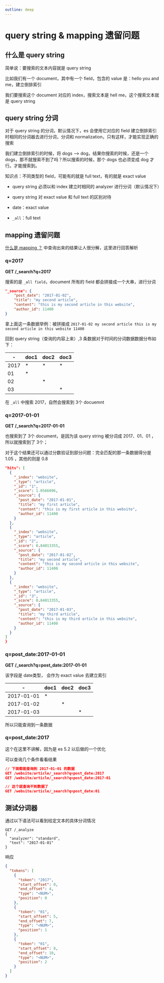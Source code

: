 ```yaml
---
outline: deep
---
```

# query string & mapping 遗留问题

## 什么是 query string

简单说：要搜索的文本内容就是 query string

比如我们有一个 document，其中有一个 field，包含的 value 是：hello you and me，建立倒排索引

我们要搜索这个 document 对应的 index，搜索文本是 hell me，这个搜索文本就是 query string

## query string 分词

对于 query string 的分词，默认情况下，es 会使用它对应的 field 建立倒排索引时相同的分词器去进行分词，分词和 normalization，只有这样，才能实现正确的搜索

我们建立倒排索引的时候，将 dogs --> dog，结果你搜索的时候，还是一个 dogs，那不就搜索不到了吗？所以搜索的时候，那个 dogs 也必须变成 dog 才行。才能搜索到。

知识点：不同类型的 field，可能有的就是 full text，有的就是 exact value

- query string 必须以和 index 建立时相同的 analyzer 进行分词（默认情况下）
- query string 对 exact value 和 full text 的区别对待

- date：exact value
- `_all`：full text

## mapping 遗留问题

[什么是 mapping ？](./38-mapping.md) 中查询出来的结果让人很分解，这里进行回答解析

### q=2017

**GET /_search?q=2017**

搜索的是 `_all field`，document 所有的 field 都会拼接成一个大串，进行分词

```json
"_source": {
    "post_date": "2017-01-02",
    "title": "my second article",
    "content": "this is my second article in this website",
    "author_id": 11400
}
```

拿上面这一条数据举例：被拼接成 `2017-01-02 my second article this is my second article in this website 11400`

回到 query string（查询的内容上来）,3 条数据对于时间的分词数据数据分布如下：

| -    | doc1 | doc2 | doc3 |
|------|------|------|------|
| 2017 | *    | *    | *    |
| 01   | *    |      |      |
| 02   |      | *    |      |
| 03   |      |      | *    |

在 `_all` 中搜索 2017，自然会搜索到 3个 docuemnt

### q=2017-01-01

**GET /_search?q=2017-01-01**

也搜索到了 3个 document，是因为该 query string 被分词成 2017、01、01 ，所以就搜索到了 3个；

对于这个结果还可以通过分数验证到部分问题：完全匹配的那一条数据得分是 1.05 ，其他的则是 0.8

```json
"hits": [
  {
    "_index": "website",
    "_type": "article",
    "_id": "1",
    "_score": 1.0566096,
    "_source": {
      "post_date": "2017-01-01",
      "title": "my first article",
      "content": "this is my first article in this website",
      "author_id": 11400
    }
  },
  {
    "_index": "website",
    "_type": "article",
    "_id": "2",
    "_score": 0.84013355,
    "_source": {
      "post_date": "2017-01-02",
      "title": "my second article",
      "content": "this is my second article in this website",
      "author_id": 11400
    }
  },
  {
    "_index": "website",
    "_type": "article",
    "_id": "3",
    "_score": 0.84013355,
    "_source": {
      "post_date": "2017-01-03",
      "title": "my third article",
      "content": "this is my third article in this website",
      "author_id": 11400
    }
  }
]
}
```

### q=post_date:2017-01-01

**GET /_search?q=post_date:2017-01-01**

该字段是 date类型， 会作为 exact value 去建立索引

| -          | doc1 | doc2 | doc3 |
|------------|------|------|------|
| 2017-01-01 | *    |      |      |
| 2017-01-02 |      | *    |      |
| 2017-01-03 |      |      | *    |

所以只能查询到一条数据

### q=post_date:2017

这个在这里不讲解，因为是 es 5.2 以后做的一个优化

可以查询几个条件看看结果

```json
// 下面都能查询到 2017-01-01 的数据
GET /website/article/_search?q=post_date:2017
GET /website/article/_search?q=post_date:2017-01

// 这个就查询不到数据了
GET /website/article/_search?q=post_date:01
```

## 测试分词器

通过以下语法可以看到给定文本的具体分词情况

```
GET /_analyze
{
  "analyzer": "standard",
  "text": "2017-01-01"
}
```

响应

```json
{
  "tokens": [
    {
      "token": "2017",
      "start_offset": 0,
      "end_offset": 4,
      "type": "<NUM>",
      "position": 0
    },
    {
      "token": "01",
      "start_offset": 5,
      "end_offset": 7,
      "type": "<NUM>",
      "position": 1
    },
    {
      "token": "01",
      "start_offset": 8,
      "end_offset": 10,
      "type": "<NUM>",
      "position": 2
    }
  ]
}
```
